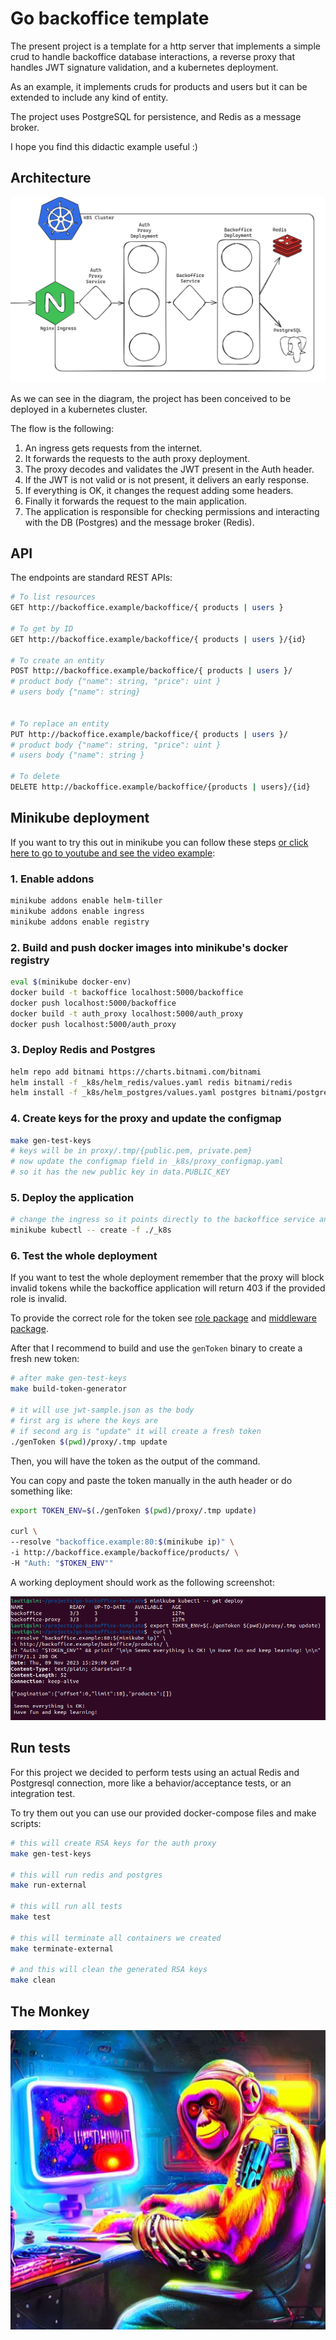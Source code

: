 # Go backoffice template

The present project is a template for a http server that implements a simple crud to handle backoffice database interactions, a reverse proxy that handles JWT signature validation, and a kubernetes deployment. 

As an example, it implements cruds for products and users but it can be extended to include any kind of entity. 

The project uses PostgreSQL for persistence, and Redis as a message broker.

I hope you find this didactic example useful :) 

## Architecture

![Static Diagram](assets/static_diagram.png)

As we can see in the diagram, the project has been conceived to be deployed in a kubernetes cluster.

The flow is the following:
1. An ingress gets requests from the internet.
2. It forwards the requests to the auth proxy deployment.
3. The proxy decodes and validates the JWT present in the Auth header.
4. If the JWT is not valid or is not present, it delivers an early response.
5. If everything is OK, it changes the request adding some headers.
6. Finally it forwards the request to the main application.
7. The application is responsible for checking permissions and interacting with the DB (Postgres) and the message broker (Redis).

## API

The endpoints are standard REST APIs:

```sh
# To list resources
GET http://backoffice.example/backoffice/{ products | users }

# To get by ID
GET http://backoffice.example/backoffice/{ products | users }/{id}

# To create an entity
POST http://backoffice.example/backoffice/{ products | users }/
# product body {"name": string, "price": uint }
# users body {"name": string}


# To replace an entity
PUT http://backoffice.example/backoffice/{ products | users }/
# product body {"name": string, "price": uint }
# users body {"name": string }

# To delete
DELETE http://backoffice.example/backoffice/{products | users}/{id}
```

## Minikube deployment

If you want to try this out in minikube you can follow these steps [or click here to go to youtube and see the video example](https://www.youtube.com/watch?v=ZKjywwfIMM8):


### 1. Enable addons

```bash
minikube addons enable helm-tiller
minikube addons enable ingress
minikube addons enable registry 
```

### 2. Build and push docker images into minikube's docker registry

```bash
eval $(minikube docker-env)
docker build -t backoffice localhost:5000/backoffice
docker push localhost:5000/backoffice
docker build -t auth_proxy localhost:5000/auth_proxy
docker push localhost:5000/auth_proxy

```

### 3. Deploy Redis and Postgres

```bash
helm repo add bitnami https://charts.bitnami.com/bitnami
helm install -f _k8s/helm_redis/values.yaml redis bitnami/redis
helm install -f _k8s/helm_postgres/values.yaml postgres bitnami/postgresql
```

### 4. Create keys for the proxy and update the configmap
```bash
make gen-test-keys
# keys will be in proxy/.tmp/{public.pem, private.pem}
# now update the configmap field in _k8s/proxy_configmap.yaml
# so it has the new public key in data.PUBLIC_KEY
```

### 5. Deploy the application
```bash
# change the ingress so it points directly to the backoffice service and then
minikube kubectl -- create -f ./_k8s
```

### 6. Test the whole deployment

If you want to test the whole deployment remember that the proxy will block invalid tokens while the backoffice application will return 403 if the provided role is invalid.

To provide the correct role for the token see [role package](./roles/roles.go) and [middleware package](./api/http/middleware/middleware.go).


After that I recommend to build and use the `genToken` binary to create a fresh new token:

```bash
# after make gen-test-keys
make build-token-generator

# it will use jwt-sample.json as the body
# first arg is where the keys are
# if second arg is "update" it will create a fresh token
./genToken $(pwd)/proxy/.tmp update
```

Then, you will have the token as the output of the command.

You can copy and paste the token manually in the auth header or do something like:

```bash
export TOKEN_ENV=$(./genToken $(pwd)/proxy/.tmp update)

curl \
--resolve "backoffice.example:80:$(minikube ip)" \
-i http://backoffice.example/backoffice/products/ \
-H "Auth: "$TOKEN_ENV""
```

A working deployment should work as the following screenshot:

![Working API](assets/working_api.png)

## Run tests

For this project we decided to perform tests using an actual Redis and Postgresql connection, more like a behavior/acceptance tests, or an integration test.

To try them out you can use our provided docker-compose files and make scripts:

```bash
# this will create RSA keys for the auth proxy
make gen-test-keys

# this will run redis and postgres
make run-external

# this will run all tests
make test

# this will terminate all containers we created
make terminate-external

# and this will clean the generated RSA keys
make clean
```

## The Monkey
![The Monkey](assets/the_monke.jpg)